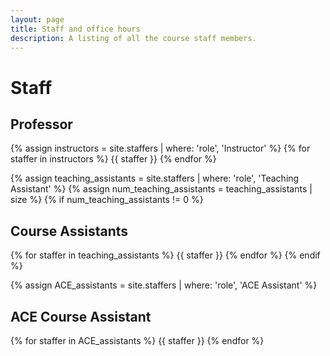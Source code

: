 ```yaml
---
layout: page
title: Staff and office hours
description: A listing of all the course staff members.
---
```


# Staff

## Professor

{% assign instructors = site.staffers | where: 'role', 'Instructor' %}
{% for staffer in instructors %}
{{ staffer }}
{% endfor %}

{% assign teaching_assistants = site.staffers | where: 'role', 'Teaching Assistant' %}
{% assign num_teaching_assistants = teaching_assistants | size %}
{% if num_teaching_assistants != 0 %}
## Course Assistants

{% for staffer in teaching_assistants %}
{{ staffer }}
{% endfor %}
{% endif %}

{% assign ACE_assistants = site.staffers | where: 'role', 'ACE Assistant' %}
## ACE Course Assistant

{% for staffer in ACE_assistants %}
{{ staffer }}
{% endfor %}